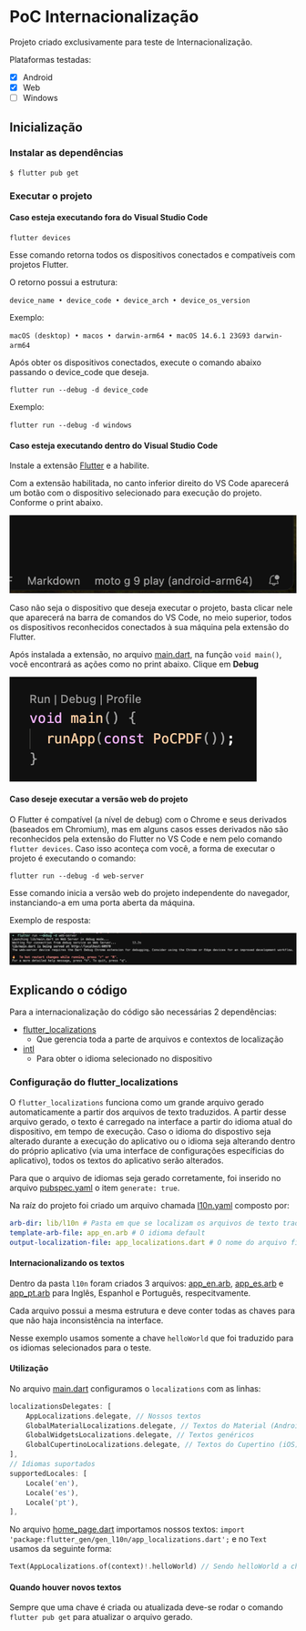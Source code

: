 # PoC Internacionalização

Projeto criado exclusivamente para teste de Internacionalização.

Plataformas testadas:

- [x] Android
- [x] Web
- [ ] Windows

## Inicialização

### Instalar as dependências

```
$ flutter pub get
```

### Executar o projeto

#### Caso esteja executando fora do Visual Studio Code

```
flutter devices
```

Esse comando retorna todos os dispositivos conectados e compatíveis com projetos Flutter.

O retorno possui a estrutura:

`device_name • device_code • device_arch • device_os_version`

Exemplo:

`macOS (desktop) • macos • darwin-arm64 • macOS 14.6.1 23G93 darwin-arm64`

Após obter os dispositivos conectados, execute o comando abaixo passando o device_code que deseja.

```
flutter run --debug -d device_code
```

Exemplo:

`flutter run --debug -d windows`

#### Caso esteja executando dentro do Visual Studio Code

Instale a extensão [Flutter](https://marketplace.visualstudio.com/items?itemName=Dart-Code.flutter) e a habilite.

Com a extensão habilitada, no canto inferior direito do VS Code aparecerá um botão com o dispositivo selecionado para execução do projeto. Conforme o print abaixo.

![Print do seletor de dispositivos para execução do projeto Flutter](assets/vsc_device_selection.png)

Caso não seja o dispositivo que deseja executar o projeto, basta clicar nele que aparecerá na barra de comandos do VS Code, no meio superior, todos os dispositivos reconhecidos conectados à sua máquina pela extensão do Flutter.

Após instalada a extensão, no arquivo [main.dart](lib/main.dart), na função `void main()`, você encontrará as ações como no print abaixo. Clique em **Debug**

![Print da função main para execução do projeto via VS Code](assets/vsc_actions_main_func.png)

#### Caso deseje executar a versão web do projeto

O Flutter é compatível (a nível de debug) com o Chrome e seus derivados (baseados em Chromium), mas em alguns casos esses derivados não são reconhecidos pela extensão do Flutter no VS Code e nem pelo comando `flutter devices`. Caso isso aconteça com você, a forma de executar o projeto é executando o comando:

```
flutter run --debug -d web-server
```

Esse comando inicia a versão web do projeto independente do navegador, instanciando-a em uma porta aberta da máquina.

Exemplo de resposta:

![Print do console executando o comando flutter run --debug -d web-server](assets/terminal_web-server_command.png)

## Explicando o código

Para a internacionalização do código são necessárias 2 dependências:

- [flutter_localizations](https://pub.dev/packages/flutter_localizations)
    - Que gerencia toda a parte de arquivos e contextos de localização
- [intl](https://pub.dev/packages/intl)
    - Para obter o idioma selecionado no dispositivo

### Configuração do flutter_localizations

O `flutter_localizations` funciona como um grande arquivo gerado automaticamente a partir dos arquivos de texto traduzidos. A partir desse arquivo gerado, o texto é carregado na interface a partir do idioma atual do dispositivo, em tempo de execução. Caso o idioma do dispostivo seja alterado durante a execução do aplicativo ou o idioma seja alterando dentro do próprio aplicativo (via uma interface de configurações específicias do aplicativo), todos os textos do aplicativo serão alterados.

Para que o arquivo de idiomas seja gerado corretamente, foi inserido no arquivo [pubspec.yaml](./pubspec.yaml) o item `generate: true`.

Na raíz do projeto foi criado um arquivo chamada [l10n.yaml](./l10n.yaml) composto por:

```yaml
arb-dir: lib/l10n # Pasta em que se localizam os arquivos de texto traduzidos
template-arb-file: app_en.arb # O idioma default
output-localization-file: app_localizations.dart # O nome do arquivo final gerado com todos os idiomas
```

#### Internacionalizando os textos

Dentro da pasta `l10n` foram criados 3 arquivos: [app_en.arb](lib/l10n/app_en.arb), [app_es.arb](lib/l10n/app_es.arb) e [app_pt.arb](lib/l10n/app_pt.arb) para Inglês, Espanhol e Português, respecitvamente.

Cada arquivo possui a mesma estrutura e deve conter todas as chaves para que não haja inconsistência na interface.

Nesse exemplo usamos somente a chave `helloWorld` que foi traduzido para os idiomas selecionados para o teste.

#### Utilização

No arquivo [main.dart](lib/main.dart) configuramos o `localizations` com as linhas:

```dart
localizationsDelegates: [
    AppLocalizations.delegate, // Nossos textos
    GlobalMaterialLocalizations.delegate, // Textos do Material (Android)
    GlobalWidgetsLocalizations.delegate, // Textos genéricos
    GlobalCupertinoLocalizations.delegate, // Textos do Cupertino (iOS)
],
// Idiomas suportados
supportedLocales: [
    Locale('en'),
    Locale('es'),
    Locale('pt'),
],
```

No arquivo [home_page.dart](/lib/home_page.dart) importamos nossos textos: `import 'package:flutter_gen/gen_l10n/app_localizations.dart';` e no `Text` usamos da seguinte forma:

```dart
Text(AppLocalizations.of(context)!.helloWorld) // Sendo helloWorld a chave definida nos arquivos de idiomA
```

#### Quando houver novos textos

Sempre que uma chave é criada ou atualizada deve-se rodar o comando `flutter pub get` para atualizar o arquivo gerado.

